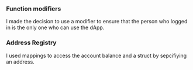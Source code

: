 ### Function modifiers
I made the decision to use a modifier to ensure that the person who logged in is the only one who can use the dApp.

### Address Registry
I used mappings to access the account balance and a struct by sepcifiying an address.
